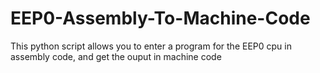 # EEP0-Assembly-To-Machine-Code
This python script allows you to enter a program for the EEP0 cpu in assembly code, and get the ouput in machine code
